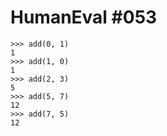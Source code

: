 # HumanEval #053

```
>>> add(0, 1)
1
>>> add(1, 0)
1
>>> add(2, 3)
5
>>> add(5, 7)
12
>>> add(7, 5)
12




```

